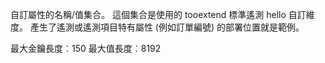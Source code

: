 自訂屬性的名稱/值集合。 這個集合是使用的 tooextend 標準遙測 hello 自訂維度。 產生了遙測或遙測項目特有屬性 (例如訂單編號) 的部署位置就是範例。 

最大金鑰長度︰150 最大值長度︰8192
